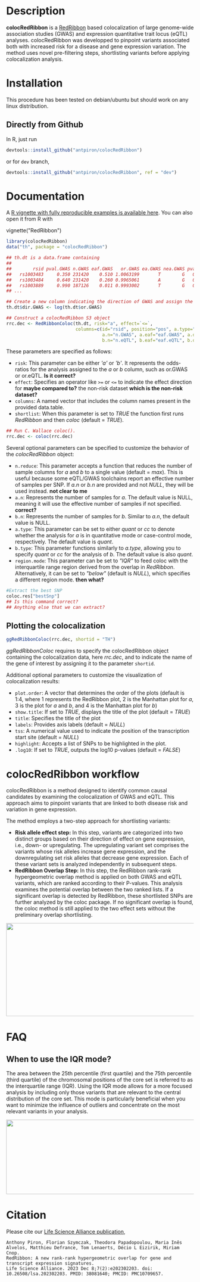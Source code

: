 # Description

__colocRedRibbon__ is a [RedRibbon](https://github.com/antpiron/RedRibbon) based colocalization of large genome-wide association studies (GWAS) and expression quantitative trait locus (eQTL) analyses. colocRedRibbon was developped to pinpoint variants associated both with increased risk for a disease and gene expression variation. The method uses novel pre-filtering steps, shortlisting variants before applying colocalization analysis. 


# Installation

This procedure has been tested on debian/ubuntu but should work on any linux distribution.

## Directly from Github

In R, just run

```R
devtools::install_github("antpiron/colocRedRibbon")
```

or for `dev` branch,

```R
devtools::install_github("antpiron/colocRedRibbon", ref = "dev")
```

# Documentation

A [R vignette with fully reproducible examples is available here](https://antpiron.github.io/colocRedRibbon.html). You can also open it from R with

vignette("RedRibbon")



```R
library(colocRedRibbon)
data("th", package = "colocRedRibbon")

## th.dt is a data.frame containing
## 
##        rsid pval.GWAS n.GWAS eaf.GWAS   or.GWAS ea.GWAS nea.GWAS pval.eQTL       pos n.eQTL zscore.eQTL ea.eQTL nea.eQTL eaf.eQTL
##   rs1003483     0.350 231420    0.510 1.0063199       T        G   0.68710   2167543    404       0.403       T        G    0.510
##   rs1003484     0.640 231420    0.260 0.9965061       A        G   0.92180   2167618    404      -0.098       A        G    0.260
##   rs1003889     0.990 187126    0.011 0.9993002       T        G   0.58720   1970108    317       0.543       T        G    0.011
## ...

## Create a new column indicating the direction of GWAS and assign the logarithms of the odds ratio of GWAS
th.dt$dir.GWAS <- log(th.dt$or.GWAS)

## Construct a colocRedRibbon S3 object
rrc.dec <- RedRibbonColoc(th.dt, risk="a", effect=`<=`,
                          columns=c(id="rsid", position="pos", a.type="cc", a="pval.GWAS", b="pval.eQTL",
                                    a.n="n.GWAS", a.eaf="eaf.GWAS", a.dir="dir.GWAS", 
                                    b.n="n.eQTL", b.eaf="eaf.eQTL", b.dir="zscore.eQTL"))
```
These parameters are specified as follows: <br/> 
*  ```risk```: This parameter can be either _'a'_ or _'b'_. It represents the odds-ratios for the analysis assigned to the _a_ or _b_ column, such as or.GWAS or or.eQTL. __Is it correct?__
*  ```effect```: Specifies an operator like `>=` or `<=` to indicate the effect direction for __maybe compared to?__ the non-risk dataset __which is the non-risk dataset?__
*  ```columns```: A named vector that includes the column names present in the provided data.table.
*  ```shortlist```: When this parameter is set to _TRUE_ the function first runs _RedRibbon_ and then _coloc_ (default = _TRUE_).

```R
## Run C. Wallace coloc(). 
rrc.dec <- coloc(rrc.dec)
```
Several optional parameters can be specified to customize the behavior of the _colocRedRibbon_ object: <br/> 
*  ```n.reduce```: This parameter accepts a function that reduces the number of sample columns for _a_ and _b_ to a single value (default = _max_). This is useful because some eQTL/GWAS toolchains report an effective number of samples per SNP. If _a.n_ or _b.n_ are provided and not _NULL_, they will be used instead.  __not clear to me__
*  ```a.n```: Represents the number of samples for _a_. The default value is NULL, meaning it will use the effective number of samples if not specified. __correct?__
*   ```b.n```: Represents the number of samples for _b_. Similar to _a.n_, the default value is NULL.
*   ```a.type```: This parameter can be set to either _quant_ or _cc_ to denote whether the analysis for _a_ is in quantitative mode or case-control mode, respectively. The default value is _quant_.
*   ```b.type```: This parameter functions similarly to _a.type_, allowing you to specify _quant_ or _cc_ for the analysis of _b_. The default value is also _quant_.
*   ```region.mode```: This parameter can be set to _"IQR"_ to feed coloc with the interquartile range region derived from the overlap in _RedRibbon_. Alternatively, it can be set to _"below"_ (default is _NULL_), which specifies a different region mode. __then what?__ 

```R
#Extract the best SNP
coloc.res["bestSnp"]
## Is this command correct?
## Anything else that we can extract?
```
## Plotting the colocalization 

```R
ggRedRibbonColoc(rrc.dec, shortid = "TH")
```

_ggRedRibbonColoc_ requires to specify the colocRedRibbon object containing the colocalization data, here _rrc.dec_, and to indicate the name of the gene of interest by assigning it to the parameter ```shortid```. <br/>

Additional optional parameters to customize the visualization of colocalization results: <br/>

*  ```plot.order```: A vector that determines the order of the plots (default is 1:4, where 1 represents the RedRibbon plot, 2 is the Manhattan plot for _a_, 3 is the plot for _a_ and _b_, and 4 is the Manhattan plot for _b_) 
*  ```show.title```: If set to _TRUE_, displays the title of the plot (default = _TRUE_)
*  ```title```: Specifies the title of the plot
*  ```labels```: Provides axis labels (default = _NULL_)
*  ```tss```: A numerical value used to indicate the position of the transcription start site (default = _NULL_)
*  ```highlight```: Accepts a list of SNPs to be highlighted in the plot.
*  ```.log10```: If set to _TRUE_, outputs the log10 p-values (default = _FALSE_)

# colocRedRibbon workflow
colocRedRibbon is a method designed to identify common causal candidates by examining the colocalization of GWAS and eQTL. This approach aims to pinpoint variants that are linked to both disease risk and variation in gene expression. <br/>

The method employs a two-step approach for shortlisting variants: 
-  __Risk allele effect step:__  In this step, variants are categorized into two distinct groups based on their direction of effect on gene expression, i.e., down- or upregulating. The upregulating variant set comprises the variants whose risk alleles increase gene expression, and the downregulating set risk alleles that decrease gene expression. Each of these variant sets is analyzed independently in subsequent steps.
-  __RedRibbon Overlap Step:__ In this step, the RedRibbon rank-rank hypergeometric overlap method is applied on both GWAS and eQTL variants, which are ranked according to their P-values. This analysis examines the potential overlap between the two ranked lists. If a significant overlap is detected by RedRibbon, these shortlisted SNPs are further analyzed by the coloc package. If no significant overlap is found, the coloc method is still applied to the two effect sets without the preliminary overlap shortlisting. <br/>
<p align="center">
<img src="https://github.com/user-attachments/assets/6c1e4cb5-d331-428e-9002-fec2e2e6976f" width="2500" height="250">
</p>

# FAQ

## When to use the IQR mode?
The area between the 25th percentile (first quartile) and the 75th percentile (third quartile) of the chromosomal positions of the core set is referred to as the interquartile range (IQR).
Using the IQR mode allows for a more focused analysis by including only those variants that are relevant to the central distribution of the core set. This mode is particularly beneficial when you want to minimize the influence of outliers and concentrate on the most relevant variants in your analysis. <br/>

<p align="center">
<img src="https://github.com/user-attachments/assets/dcb95536-9a13-4de4-85b4-31d2a88a2c1e" width="700" height="200">
</p>

# Citation

Please cite our [Life Science Alliance publication](https://doi.org/10.26508/lsa.202302203),

```text
Anthony Piron, Florian Szymczak, Theodora Papadopoulou, Maria Inês Alvelos, Matthieu Defrance, Tom Lenaerts, Décio L Eizirik, Miriam Cnop.
RedRibbon: A new rank-rank hypergeometric overlap for gene and transcript expression signatures.
Life Science Alliance. 2023 Dec 8;7(2):e202302203. doi: 10.26508/lsa.202302203. PMID: 38081640; PMCID: PMC10709657.
```
